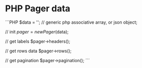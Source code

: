 PHP Pager data
=============
´´´PHP
$data = ''; // generic php associative array, or json object;

// init
$pager = new Pager($data);

// get labels
$pager->headers();

// get rows data
$pager->rows();

// get pagination
$pager->pagination();
´´´
